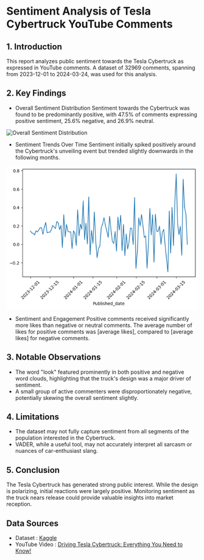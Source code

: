 # Sentiment Analysis of Tesla Cybertruck YouTube Comments

## 1. Introduction
This report analyzes public sentiment towards the Tesla Cybertruck as expressed in YouTube comments. A dataset of 32969 comments, spanning from 2023-12-01 to 2024-03-24, was used for this analysis.

## 2. Key Findings
- Overall Sentiment Distribution
Sentiment towards the Cybertruck was found to be predominantly positive, with 47.5% of comments expressing positive sentiment, 25.6% negative, and 26.9% neutral.


![Overall Sentiment Distribution]((https://github.com/Jadieljade/ML-notebooks/blob/main/cybertruck%20sentimental%20analysis/Images/sentiment_pie_chart.png))


- Sentiment Trends Over Time
Sentiment initially spiked positively around the Cybertruck's unveiling event but trended slightly downwards in the following months.

![Sentiment Trends Over Time](https://github.com/CodeWithMayank-Py/cybertruck-sentiment-analysis/blob/main/Images/sentiment_trend_over_time.png)

- Sentiment and Engagement
Positive comments received significantly more likes than negative or neutral comments. The average number of likes for positive comments was [average likes], compared to [average likes] for negative comments.


## 3. Notable Observations

- The word "look" featured prominently in both positive and negative word clouds, highlighting that the truck's design was a major driver of sentiment.
- A small group of active commenters were disproportionately negative, potentially skewing the overall sentiment slightly.

## 4. Limitations

- The dataset may not fully capture sentiment from all segments of the population interested in the Cybertruck.
- VADER, while a useful tool, may not accurately interpret all sarcasm or nuances of car-enthusiast slang.

## 5. Conclusion

The Tesla Cybertruck has generated strong public interest. While the design is polarizing, initial reactions were largely positive.  Monitoring sentiment as the truck nears release could provide valuable insights into market reception.

## Data Sources

- Dataset : [Kaggle](https://www.kaggle.com/datasets/newbda/tesla-cybertruck-review-youtube-comments)
- YouTube Video : [Driving Tesla Cybertruck: Everything You Need to Know!](https://youtu.be/XxOh12Uhg08?si=Jaw4e4nNPpqAAmW3)
